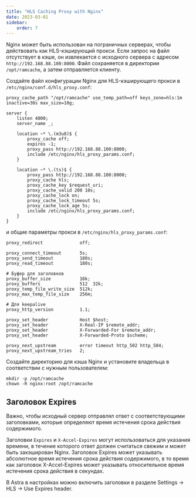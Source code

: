 ```yaml
---
title: "HLS Caching Proxy with Nginx"
date: 2023-03-01
sidebar:
    order: 7
---
```


Nginx может быть использован на пограничных серверах, чтобы действовать как HLS-кэширующий прокси. Если запрос на файл отсутствует в кэше, он извлекается с исходного сервера с адресом `http://192.168.88.100:8000`. Файл сохраняется в директории `/opt/ramcache`, а затем отправляется клиенту.

Создайте файл конфигурации Nginx для HLS-кэширующего прокси в `/etc/nginx/conf.d/hls_proxy.conf`:

```
proxy_cache_path "/opt/ramcache" use_temp_path=off keys_zone=hls:1m inactive=30s max_size=10g;

server {
    listen 4000;
    server_name _;

    location ~* \.(m3u8)$ {
        proxy_cache off;
        expires -1;
        proxy_pass http://192.168.88.100:8000;
        include /etc/nginx/hls_proxy_params.conf;
    }

    location ~* \.(ts)$ {
        proxy_pass http://192.168.88.100:8000;
        proxy_cache hls;
        proxy_cache_key $request_uri;
        proxy_cache_valid 200 10s;
        proxy_cache_lock on;
        proxy_cache_lock_timeout 5s;
        proxy_cache_lock_age 5s;
        include /etc/nginx/hls_proxy_params.conf;
    }
}
```

и общие параметры прокси в `/etc/nginx/hls_proxy_params.conf`:

```
proxy_redirect              off;

proxy_connect_timeout       5s;
proxy_send_timeout          180s;
proxy_read_timeout          180s;

# Буфер для заголовков
proxy_buffer_size           16k;
proxy_buffers               512  32k;
proxy_temp_file_write_size  512k;
proxy_max_temp_file_size    256m;

# Для keepalive
proxy_http_version          1.1;

proxy_set_header            Host $host;
proxy_set_header            X-Real-IP $remote_addr;
proxy_set_header            X-Forwarded-For $remote_addr;
proxy_set_header            X-Forwarded-Proto $scheme;

proxy_next_upstream         error timeout http_502 http_504;
proxy_next_upstream_tries   2;
```

Создайте директорию для кэша Nginx и установите владельца в соответствии с нужным пользователем:

```
mkdir -p /opt/ramcache
chown -R nginx:root /opt/ramcache
```

## Заголовок Expires

Важно, чтобы исходный сервер отправлял ответ с соответствующими заголовками, которые определяют время истечения срока действия содержимого.

Заголовки `Expires` и `X-Accel-Expires` могут использоваться для указания времени, в течение которого ответ должен считаться свежим и может быть закэширован Nginx. Заголовок Expires может указывать абсолютное время истечения срока действия содержимого, в то время как заголовок X-Accel-Expires может указывать относительное время истечения срока действия в секундах.

В Astra в настройках можно включить заголовки в разделе Settings -> HLS -> Use Expires header.